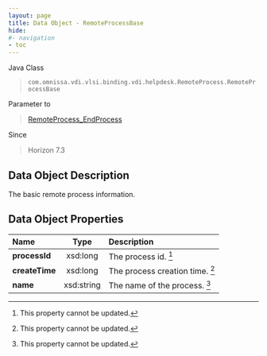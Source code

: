 ```yaml
---
layout: page
title: Data Object - RemoteProcessBase
hide:
#- navigation
- toc
---
```






Java Class
> `com.omnissa.vdi.vlsi.binding.vdi.helpdesk.RemoteProcess.RemoteProcessBase`

Parameter to
> [RemoteProcess_EndProcess](vdi.helpdesk.RemoteProcess.md#endProcess)

Since
> Horizon 7.3


## Data Object Description

The basic remote process information.

## Data Object Properties

 Name | Type | Description
:---|:---:|:---
**processId**|  xsd:long|  The process id. [^2]
**createTime**|  xsd:long|  The process creation time. [^2]
**name**|  xsd:string|  The name of the process. [^2]
 


 


[^2]: This property cannot be updated.